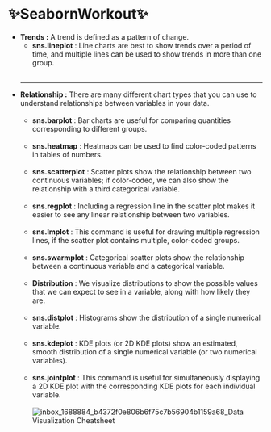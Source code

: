 # ✨SeabornWorkout✨

- <b>Trends :</b> A trend is defined as a pattern of change. <br>
    - <b>sns.lineplot</b> : Line charts are best to show trends over a period of time, and multiple lines can be used to show trends in more than one group. <br>
    <br>
    <hr>
- <b>Relationship :</b> There are many different chart types that you can use to understand relationships between variables in your data. <br>
    <br>
  - <b>sns.barplot</b> : Bar charts are useful for comparing quantities corresponding to different groups.<br>
    <br>
  - <b>sns.heatmap</b> : Heatmaps can be used to find color-coded patterns in tables of numbers.<br>
    <br>
  - <b>sns.scatterplot</b> : Scatter plots show the relationship between two continuous variables; if color-coded, we can also show the relationship with a third categorical variable.<br>
    <br>
  - <b>sns.regplot</b> : Including a regression line in the scatter plot makes it easier to see any linear relationship between two variables.<br>
    <br>
  - <b>sns.lmplot</b> : This command is useful for drawing multiple regression lines, if the scatter plot contains multiple, color-coded groups.<br>
    <br>
  - <b>sns.swarmplot</b> : Categorical scatter plots show the relationship between a continuous variable and a categorical variable.<br>
    <br>
  - <b>Distribution</b> : We visualize distributions to show the possible values that we can expect to see in a variable, along with how likely they are.<br>
    <br>
  - <b>sns.distplot</b> : Histograms show the distribution of a single numerical variable.<br>
    <br>
  - <b>sns.kdeplot</b> : KDE plots (or 2D KDE plots) show an estimated, smooth distribution of a single numerical variable (or two numerical variables).<br>
    <br>
  - <b>sns.jointplot</b> : This command is useful for simultaneously displaying a 2D KDE plot with the corresponding KDE plots for each individual variable.<br>
    <br>
    ![inbox_1688884_b4372f0e806b6f75c7b56904b1159a68_Data Visualization Cheatsheet](https://user-images.githubusercontent.com/30879498/164002193-f874f951-a3c2-40c3-b386-407c26ab4438.jpg)
